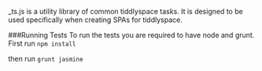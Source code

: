 _ts.js is a utility library of common tiddlyspace tasks. It is designed to be used specifically when creating SPAs for tiddlyspace.

###Running Tests
To run the tests you are required to have node and grunt. First run
`npm install`

then run
`grunt jasmine`